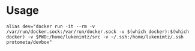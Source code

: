 

# Usage

    alias dev="docker run -it --rm -v /var/run/docker.sock:/var/run/docker.sock -v $(which docker):$(which docker) -v $PWD:/home/lukenimtz/src -v ~/.ssh:/home/lukenimtz/.ssh protometa/devbox"

